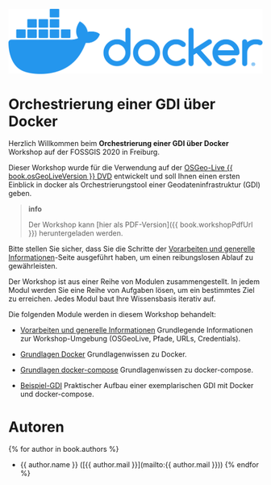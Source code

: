 ![](./assets/docker-logo.png)

# Orchestrierung einer GDI über Docker

Herzlich Willkommen beim **Orchestrierung einer GDI über Docker** Workshop auf der FOSSGIS 2020
in Freiburg.

Dieser Workshop wurde für die Verwendung auf der [OSGeo-Live {{ book.osGeoLiveVersion }} DVD](https://live.osgeo.org) entwickelt und soll Ihnen einen ersten Einblick in docker als Orchestrierungstool einer Geodateninfrastruktur (GDI) geben.

> **info**
>
> Der Workshop kann [hier als PDF-Version]({{ book.workshopPdfUrl }}) heruntergeladen werden.

Bitte stellen Sie sicher, dass Sie die Schritte der
[Vorarbeiten und generelle Informationen](environment/README.md)-Seite ausgeführt
haben, um einen reibungslosen Ablauf zu gewährleisten.

Der Workshop ist aus einer Reihe von Modulen zusammengestellt. In jedem Modul werden Sie eine Reihe von Aufgaben lösen, um ein bestimmtes Ziel zu erreichen. Jedes Modul baut Ihre Wissensbasis iterativ auf.

Die folgenden Module werden in diesem Workshop behandelt:

* [Vorarbeiten und generelle Informationen](environment/README.md)
Grundlegende Informationen zur Workshop-Umgebung (OSGeoLive, Pfade, URLs, Credentials).

* [Grundlagen Docker](basics/docker/README.md)
Grundlagenwissen zu Docker.

* [Grundlagen docker-compose](basics/docker-compose/README.md)
Grundlagenwissen zu docker-compose.

* [Beispiel-GDI](gdi/README.md)
Praktischer Aufbau einer exemplarischen GDI mit Docker und docker-compose.

# Autoren

{% for author in book.authors %}
  - {{ author.name }} ([{{ author.mail }}](mailto:{{ author.mail }}))
{% endfor %}
